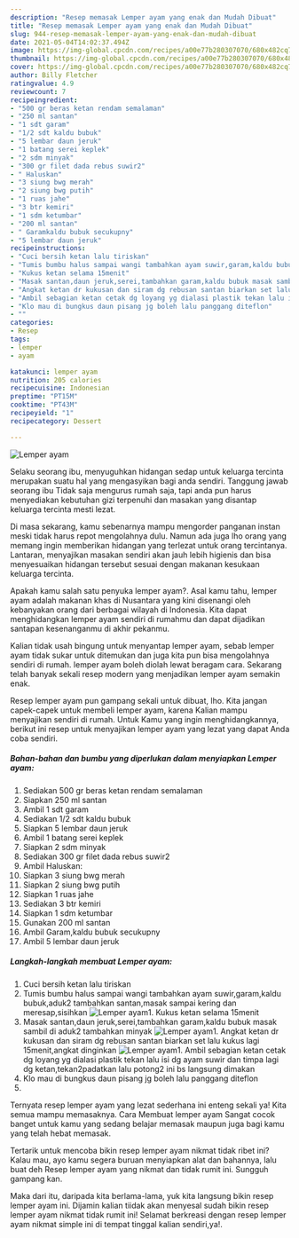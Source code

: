 ```yaml
---
description: "Resep memasak Lemper ayam yang enak dan Mudah Dibuat"
title: "Resep memasak Lemper ayam yang enak dan Mudah Dibuat"
slug: 944-resep-memasak-lemper-ayam-yang-enak-dan-mudah-dibuat
date: 2021-05-04T14:02:37.494Z
image: https://img-global.cpcdn.com/recipes/a00e77b280307070/680x482cq70/lemper-ayam-foto-resep-utama.jpg
thumbnail: https://img-global.cpcdn.com/recipes/a00e77b280307070/680x482cq70/lemper-ayam-foto-resep-utama.jpg
cover: https://img-global.cpcdn.com/recipes/a00e77b280307070/680x482cq70/lemper-ayam-foto-resep-utama.jpg
author: Billy Fletcher
ratingvalue: 4.9
reviewcount: 7
recipeingredient:
- "500 gr beras ketan rendam semalaman"
- "250 ml santan"
- "1 sdt garam"
- "1/2 sdt kaldu bubuk"
- "5 lembar daun jeruk"
- "1 batang serei keplek"
- "2 sdm minyak"
- "300 gr filet dada rebus suwir2"
- " Haluskan"
- "3 siung bwg merah"
- "2 siung bwg putih"
- "1 ruas jahe"
- "3 btr kemiri"
- "1 sdm ketumbar"
- "200 ml santan"
- " Garamkaldu bubuk secukupny"
- "5 lembar daun jeruk"
recipeinstructions:
- "Cuci bersih ketan lalu tiriskan"
- "Tumis bumbu halus sampai wangi tambahkan ayam suwir,garam,kaldu bubuk,aduk2 tambahkan santan,masak sampai kering dan meresap,sisihkan"
- "Kukus ketan selama 15menit"
- "Masak santan,daun jeruk,serei,tambahkan garam,kaldu bubuk masak sambil di aduk2 tambahkan minyak"
- "Angkat ketan dr kukusan dan siram dg rebusan santan biarkan set lalu kukus lagi 15menit,angkat dinginkan"
- "Ambil sebagian ketan cetak dg loyang yg dialasi plastik tekan lalu isi dg ayam suwir dan timpa lagi dg ketan,tekan2padatkan lalu potong2 ini bs langsung dimakan"
- "Klo mau di bungkus daun pisang jg boleh lalu panggang diteflon"
- ""
categories:
- Resep
tags:
- lemper
- ayam

katakunci: lemper ayam 
nutrition: 205 calories
recipecuisine: Indonesian
preptime: "PT15M"
cooktime: "PT43M"
recipeyield: "1"
recipecategory: Dessert

---
```



![Lemper ayam](https://img-global.cpcdn.com/recipes/a00e77b280307070/680x482cq70/lemper-ayam-foto-resep-utama.jpg)

Selaku seorang ibu, menyuguhkan hidangan sedap untuk keluarga tercinta merupakan suatu hal yang mengasyikan bagi anda sendiri. Tanggung jawab seorang ibu Tidak saja mengurus rumah saja, tapi anda pun harus menyediakan kebutuhan gizi terpenuhi dan masakan yang disantap keluarga tercinta mesti lezat.

Di masa  sekarang, kamu sebenarnya mampu mengorder panganan instan meski tidak harus repot mengolahnya dulu. Namun ada juga lho orang yang memang ingin memberikan hidangan yang terlezat untuk orang tercintanya. Lantaran, menyajikan masakan sendiri akan jauh lebih higienis dan bisa menyesuaikan hidangan tersebut sesuai dengan makanan kesukaan keluarga tercinta. 



Apakah kamu salah satu penyuka lemper ayam?. Asal kamu tahu, lemper ayam adalah makanan khas di Nusantara yang kini disenangi oleh kebanyakan orang dari berbagai wilayah di Indonesia. Kita dapat menghidangkan lemper ayam sendiri di rumahmu dan dapat dijadikan santapan kesenanganmu di akhir pekanmu.

Kalian tidak usah bingung untuk menyantap lemper ayam, sebab lemper ayam tidak sukar untuk ditemukan dan juga kita pun bisa mengolahnya sendiri di rumah. lemper ayam boleh diolah lewat beragam cara. Sekarang telah banyak sekali resep modern yang menjadikan lemper ayam semakin enak.

Resep lemper ayam pun gampang sekali untuk dibuat, lho. Kita jangan capek-capek untuk membeli lemper ayam, karena Kalian mampu menyajikan sendiri di rumah. Untuk Kamu yang ingin menghidangkannya, berikut ini resep untuk menyajikan lemper ayam yang lezat yang dapat Anda coba sendiri.

<!--inarticleads1-->

##### Bahan-bahan dan bumbu yang diperlukan dalam menyiapkan Lemper ayam:

1. Sediakan 500 gr beras ketan rendam semalaman
1. Siapkan 250 ml santan
1. Ambil 1 sdt garam
1. Sediakan 1/2 sdt kaldu bubuk
1. Siapkan 5 lembar daun jeruk
1. Ambil 1 batang serei keplek
1. Siapkan 2 sdm minyak
1. Sediakan 300 gr filet dada rebus suwir2
1. Ambil  Haluskan:
1. Siapkan 3 siung bwg merah
1. Siapkan 2 siung bwg putih
1. Siapkan 1 ruas jahe
1. Sediakan 3 btr kemiri
1. Siapkan 1 sdm ketumbar
1. Gunakan 200 ml santan
1. Ambil  Garam,kaldu bubuk secukupny
1. Ambil 5 lembar daun jeruk




<!--inarticleads2-->

##### Langkah-langkah membuat Lemper ayam:

1. Cuci bersih ketan lalu tiriskan
1. Tumis bumbu halus sampai wangi tambahkan ayam suwir,garam,kaldu bubuk,aduk2 tambahkan santan,masak sampai kering dan meresap,sisihkan
<img src="//assets-global.cpcdn.com/assets/icons/button_play-2c75c40dde080a61004c1f40b05d8f140eaff45d7e9e6481dc71c63d2e7c4909.png" alt="Lemper ayam">1. Kukus ketan selama 15menit
1. Masak santan,daun jeruk,serei,tambahkan garam,kaldu bubuk masak sambil di aduk2 tambahkan minyak
<img src="//assets-global.cpcdn.com/assets/icons/button_play-2c75c40dde080a61004c1f40b05d8f140eaff45d7e9e6481dc71c63d2e7c4909.png" alt="Lemper ayam">1. Angkat ketan dr kukusan dan siram dg rebusan santan biarkan set lalu kukus lagi 15menit,angkat dinginkan
<img src="//assets-global.cpcdn.com/assets/icons/button_play-2c75c40dde080a61004c1f40b05d8f140eaff45d7e9e6481dc71c63d2e7c4909.png" alt="Lemper ayam">1. Ambil sebagian ketan cetak dg loyang yg dialasi plastik tekan lalu isi dg ayam suwir dan timpa lagi dg ketan,tekan2padatkan lalu potong2 ini bs langsung dimakan
1. Klo mau di bungkus daun pisang jg boleh lalu panggang diteflon
1. 




Ternyata resep lemper ayam yang lezat sederhana ini enteng sekali ya! Kita semua mampu memasaknya. Cara Membuat lemper ayam Sangat cocok banget untuk kamu yang sedang belajar memasak maupun juga bagi kamu yang telah hebat memasak.

Tertarik untuk mencoba bikin resep lemper ayam nikmat tidak ribet ini? Kalau mau, ayo kamu segera buruan menyiapkan alat dan bahannya, lalu buat deh Resep lemper ayam yang nikmat dan tidak rumit ini. Sungguh gampang kan. 

Maka dari itu, daripada kita berlama-lama, yuk kita langsung bikin resep lemper ayam ini. Dijamin kalian tiidak akan menyesal sudah bikin resep lemper ayam nikmat tidak rumit ini! Selamat berkreasi dengan resep lemper ayam nikmat simple ini di tempat tinggal kalian sendiri,ya!.

